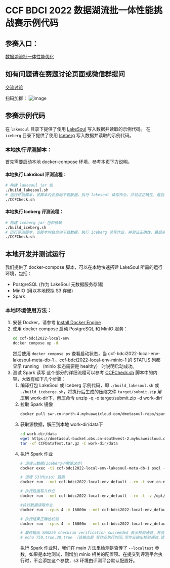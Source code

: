 # CCF BDCI 2022 数据湖流批一体性能挑战赛示例代码

## 参赛入口：
[数据湖流批一体性能优化](https://www.datafountain.cn/competitions/585)

## 如有问题请在赛题讨论页面或微信群提问
[交流讨论](https://www.datafountain.cn/competitions/585/discuss)

扫码加群：
![image](https://user-images.githubusercontent.com/96784498/187391043-5e24e15e-ed73-48c5-9015-b444961204a4.png)


## 参赛示例代码
在 `lakesoul` 目录下提供了使用 [LakeSoul](https://github.com/meta-soul/LakeSoul) 写入数据并读取的示例代码。
在 `iceberg` 目录下提供了使用 [Iceberg](https://github.com/apache/iceberg) 写入数据并读取的示例代码。

### 本地执行评测脚本：
首先需要启动本地 docker-compose 环境，参考本页下方说明。

#### 本地执行 LakeSoul 评测流程：
```bash
# 构建 lakesoul jar 包
./build_lakesoul.sh
# 运行评测脚本，该脚本内会自动下载数据，执行 lakesoul 读写作业，并验证正确性，最后输出运行时间
./CCFCheck.sh
```

#### 本地执行 Iceberg 评测流程：
```bash
# 构建 iceberg jar 包和依赖
./build_iceberg.sh
# 运行评测脚本，该脚本内会自动下载数据，执行 iceberg 读写作业，并验证正确性，最后输出运行时间
./CCFCheck.sh
```

## 本地开发并测试运行
我们提供了 docker-compose 脚本，可以在本地快速搭建 LakeSoul 所需的运行环境，包括：
- PostgreSQL (作为 LakeSoul 元数据服务存储)
- MinIO (用以本地模拟 S3 存储)
- Spark

### 本地环境使用方法：
1. 安装 Docker，请参考 [Install Docker Engine](https://docs.docker.com/engine/install/)
2. 使用 docker compose 启动 PostgreSQL 和 MinIO 服务：
    ```bash
    cd ccf-bdci2022-local-env
    docker compose up -d
    ```
    然后使用 `docker compose ps` 查看启动状态，当 ccf-bdci2022-local-env-lakesoul-meta-db-1 、ccf-bdci2022-local-env-minio-1 的 STATUS 列都显示 running （minio 状态需要是 healthy） 时说明启动成功。
3. 测试 Spark 读写
   这个部分的详细流程可以参考 [CCFCheck.sh](./CCFCheck.sh) 脚本中的内容，大致有如下几个步骤：
   1. 编译打包 LakeSoul 或 Iceberg 示例代码，即 `./build_lakesoul.sh` 或 `./build_iceberge.sh`，将执行后生成的压缩文件 `target/submit.zip` 解压到 work-dir下，解压命令 unzip -q -o target/submit.zip -d work-dir/
   2. 拉取 Spark 镜像
       ```bash 
       docker pull swr.cn-north-4.myhuaweicloud.com/dmetasoul-repo/spark:v3.1.2
       ```
   3. 获取源数据，解压到本地 work-dir/data下
       ```bash
       cd work-dir/data
       wget https://dmetasoul-bucket.obs.cn-southwest-2.myhuaweicloud.com/lakesoul/CCF/Test/CCFDataTest.tar.gz
       tar -xf CCFDataTest.tar.gz -C work-dir/data
       ```
   4. 执行 Spark 作业
       ```bash
       # 清理元数据(Iceberg不需要这步)
       docker exec -ti ccf-bdci2022-local-env-lakesoul-meta-db-1 psql -h localhost -U lakesoul_test -d lakesoul_test -f /meta_cleanup.sql
      
       # 清理 S3(Minio) 数据
       docker run --net ccf-bdci2022-local-env_default --rm -t swr.cn-north-4.myhuaweicloud.com/dmetasoul-repo/spark:v3.1.2 aws --no-sign-request --endpoint-url http://minio:9000 s3 rm --recursive s3://ccf-datalake-contest/
      
       # 执行数据写入作业
       docker run --net ccf-bdci2022-local-env_default --rm -t -v /opt/spark/work-dir:/opt/spark/work-dir --env lakesoul_home=/opt/spark/work-dir/lakesoul.properties swr.cn-north-4.myhuaweicloud.com/dmetasoul-repo/spark:v3.1.2 spark-submit --class org.ccf.bdci2022.datalake_contest.Write --master local[4] /opt/spark/work-dir/datalake_contest.jar --localtest
      
       #执行数据读取作业
       docker run --cpus 4 -m 16000m --net ccf-bdci2022-local-env_default --rm -t -v ${PWD}/work-dir:/opt/spark/work-dir --env lakesoul_home=/opt/spark/work-dir/lakesoul.properties swr.cn-north-4.myhuaweicloud.com/dmetasoul-repo/spark:v3.1.2  spark-submit --driver-memory 16G --executor-memory 16G --driver-class-path /opt/spark/work-dir/* --conf spark.hadoop.fs.s3.buffer.dir=/tmp --conf spark.hadoop.fs.s3a.buffer.dir=/tmp --conf  spark.hadoop.fs.s3a.fast.upload.buffer=disk --conf spark.hadoop.fs.s3a.fast.upload=true --class org.ccf.bdci2022.datalake_contest.Read --master local[4] /opt/spark/work-dir/datalake_contest.jar --localtest 
      
       # 执行结果正确性校验
       docker run --cpus 4 -m 16000m --net ccf-bdci2022-local-env_default --rm -t -v ${PWD}/work-dir:/opt/spark/work-dir -v ${PWD}/CCFCheck.py:/opt/spark/CCFCheck.py swr.cn-north-4.myhuaweicloud.com/dmetasoul-repo/spark:v3.1.2  spark-submit --driver-memory 16G --executor-memory 16G --master "local[4]" /opt/spark/CCFCheck.py /opt/spark/work-dir/result/ccf merge 2d2b89ca48ad5594f9d35a8db6c7bdf72aa5105a187fcc9f5e81cd4aabd67d35
      
       # 最终输出 SHA256 checksum verification succeeded 表示校验通过，并会打印执行结果
       # echo 759,true,28,true （该输出是 写作业执行时间,写作业输出校验通过,读作业执行时间,读作业正确性校验通过，时间单位均为秒）
       ```
       执行 Spark 作业时，我们在 main 方法里检测是否传了 `--localtest` 参数，如果是本地测试，则增加 minio 相关的配置项。在提交到评测平台执行时，不会添加这个参数，s3 环境由评测平台默认配置好。
